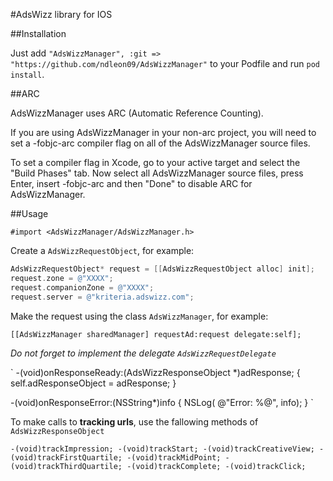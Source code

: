 #AdsWizz library for IOS

##Installation

Just add `"AdsWizzManager", :git => "https://github.com/ndleon09/AdsWizzManager"` to your Podfile and run `pod install`.

##ARC

AdsWizzManager uses ARC (Automatic Reference Counting).

If you are using AdsWizzManager in your non-arc project, you will need to set a -fobjc-arc compiler flag on all of the AdsWizzManager source files.

To set a compiler flag in Xcode, go to your active target and select the "Build Phases" tab. Now select all AdsWizzManager source files, press Enter, insert -fobjc-arc and then "Done" to disable ARC for AdsWizzManager.

##Usage

`#import <AdsWizzManager/AdsWizzManager.h>`

Create a `AdsWizzRequestObject`, for example:

```objective-c
AdsWizzRequestObject* request = [[AdsWizzRequestObject alloc] init];
request.zone = @"XXXX";
request.companionZone = @"XXXX";
request.server = @"kriteria.adswizz.com";
````


Make the request using the class `AdsWizzManager`, for example:

`
[[AdsWizzManager sharedManager] requestAd:request delegate:self];
`

*Do not forget to implement the delegate `AdsWizzRequestDelegate`*

`
-(void)onResponseReady:(AdsWizzResponseObject *)adResponse;
{
    self.adResponseObject = adResponse;
}

-(void)onResponseError:(NSString*)info
{
    NSLog( @"Error: %@", info);
}
`

To make calls to **tracking urls**, use the fallowing methods of `AdsWizzResponseObject`

`
-(void)trackImpression;
-(void)trackStart;
-(void)trackCreativeView;
-(void)trackFirstQuartile;
-(void)trackMidPoint;
-(void)trackThirdQuartile;
-(void)trackComplete;
-(void)trackClick;
`